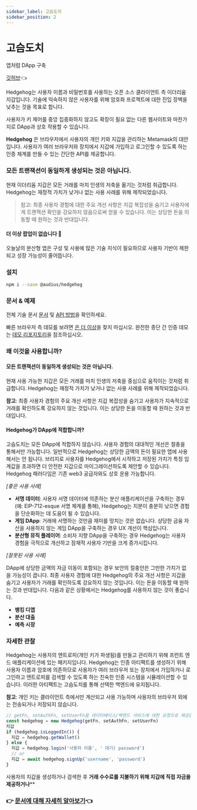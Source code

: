 ```yaml
---
sidebar_label: 고슴도치
sidebar_position: 2
---
```


# 고슴도치

앱처럼 DApp 구축

[깃허브](https://github.com/AudiusProject/hedgehog)👈

Hedgehog는 사용자 이름과 비밀번호를 사용하는 오픈 소스 클라이언트 측 이더리움 지갑입니다. 기술에 익숙하지 않은 사용자를 위해 암호화 프로젝트에 대한 진입 장벽을 낮추는 것을 목표로 합니다.

사용자가 키 제어를 중앙 집중화하지 않고도 확장이 필요 없는 다른 웹사이트와 마찬가지로 DApp과 상호 작용할 수 있습니다.

**Hedgehog** 은 브라우저에서 사용자의 개인 키와 지갑을 관리하는 Metamask의 대안입니다. 사용자가 여러 브라우저와 장치에서 지갑에 가입하고 로그인할 수 있도록 하는 인증 체계를 만들 수 있는 간단한 API를 제공합니다.

### 모든 트랜잭션이 동일하게 생성되는 것은 아닙니다.

현재 이더리움 지갑은 모든 거래를 마치 인생의 저축을 옮기는 것처럼 취급합니다. Hedgehog는 재정적 가치가 낮거나 없는 사용 사례를 위해 제작되었습니다.

> 참고: 최종 사용자 경험에 대한 주요 개선 사항은 지갑 복잡성을 숨기고 사용자에게 트랜잭션 확인을 강요하지 않음으로써 얻을 수 있습니다. 이는 상당한 돈을 이동할 때 원하는 것과 반대입니다.

#### 더 이상 팝업이 없습니다 🦊

오늘날의 분산형 앱은 구성 및 사용에 많은 기술 지식이 필요하므로 사용자 기반이 제한되고 성장 가능성이 줄어듭니다.

### 설치

```bash
npm i --save @audius/hedgehog
```

### 문서 & 예제

전체 기술 문서 [문서](http://audiusproject.github.io/hedgehog-docs) 및 [API 방법](http://audiusproject.github.io/hedgehog-docs#how-to)을 확인하세요.

빠른 브라우저 측 데모를 보려면 [은 더 이상](https://codesandbox.io/embed/pp9zzv2n00)을 찾지 마십시오. 완전한 종단 간 인증 데모는 [데모 리포지토리](https://github.com/AudiusProject/audius-hedgehog-demo)을 참조하십시오.

### 왜 이것을 사용합니까?

#### 모든 트랜잭션이 동일하게 생성되는 것은 아닙니다.

현재 사용 가능한 지갑은 모든 거래를 마치 인생의 저축을 중심으로 움직이는 것처럼 취급합니다. Hedgehog는 재정적 가치가 낮거나 없는 사용 사례를 위해 제작되었습니다.

**참고**: 최종 사용자 경험의 주요 개선 사항은 지갑 복잡성을 숨기고 사용자가 지속적으로 거래를 확인하도록 강요하지 않는 것입니다. 이는 상당한 돈을 이동할 때 원하는 것과 반대입니다.

#### Hedgehog가 DApp에 적합합니까?

고슴도치는 모든 DApp에 적합하지 않습니다. 사용자 경험의 대대적인 개선은 절충을 통해서만 가능합니다. 일반적으로 Hedgehog는 상당한 금액의 돈이 필요한 앱에 사용해서는 안 됩니다. 브리지로 사용자를 Hedgehog에서 시작하고 저장된 가치가 특정 임계값을 초과하면 더 안전한 지갑으로 마이그레이션하도록 제안할 수 있습니다. Hedgehog 패러다임은 기존 web3 공급자와도 상호 운용 가능합니다.

_\[좋은 사용 사례\]_

* **서명 데이터**: 사용자 서명 데이터에 의존하는 분산 애플리케이션을 구축하는 경우(예: EIP-712-esque 서명 체계를 통해), Hedgehog는 지분이 충분히 낮으면 경험을 단순화하는 데 도움이 될 수 있습니다.
* **게임 DApp**: 거래에 서명하는 것만큼 재미를 망치는 것은 없습니다. 상당한 금융 자산을 사용하지 않는 게임 DApp을 구축하는 경우 UX 개선이 핵심입니다.
* **분산형 뮤직 플레이어**: 소비자 지향 DApp을 구축하는 경우 Hedgehog는 사용자 경험을 극적으로 개선하고 잠재적 사용자 기반을 크게 증가시킵니다.

_\[잘못된 사용 사례\]_

DApp에 상당한 금액의 자금 이동이 포함되는 경우 보안의 절충안은 그만한 가치가 없을 가능성이 큽니다. 최종 사용자 경험에 대한 Hedgehog의 주요 개선 사항은 지갑을 숨기고 사용자가 거래를 확인하도록 강요하지 않는 것입니다. 이는 돈을 이동할 때 원하는 것과 반대입니다. 다음과 같은 상황에서는 Hedgehog를 사용하지 않는 것이 좋습니다.

* **뱅킹 디앱**
* **분산 대출**
* **예측 시장**

### 자세한 관찰

Hedgehog는 사용자의 엔트로피(개인 키가 파생됨)를 만들고 관리하기 위해 프런트 엔드 애플리케이션에 있는 패키지입니다. Hedgehog는 인증 아티팩트를 생성하기 위해 사용자 이름과 암호에 의존하므로 사용자가 여러 브라우저 또는 장치에서 가입하거나 로그인하고 엔트로피를 검색할 수 있도록 하는 친숙한 인증 시스템을 시뮬레이션할 수 있습니다. 이러한 아티팩트는 고슴도치를 통해 선택한 백엔드에 유지됩니다.

**참고**: 개인 키는 클라이언트 측에서만 계산되고 사용 가능하며 사용자의 브라우저 외에는 전송되거나 저장되지 않습니다.

```javascript
// getFn, setAuthFn, setUserFn을 데이터베이스/백엔드 서비스에 대한 요청으로 제공합니다(자세한 내용은 문서 참조).
const hedgehog = new Hedgehog(getFn, setAuthFn, setUserFn)
지갑
if (hedgehog.isLoggedIn()) {
  지갑 = hedgehog.getWallet()
} else {
  지갑 = hedgehog.login('사용자 이름', ' 대기) password')
  // or
  지갑 = await hedgehog.signUp('username', 'password')
}
```

사용자의 지갑을 생성하거나 검색한 후 **거래 수수료를 지불하기 위해 지갑에 직접 자금을 제공하거나**</strong>**  </p>


### 👉 [문서에 대해 자세히 알아보기](https://audiusproject.github.io/hedgehog-docs/#installation)👈
